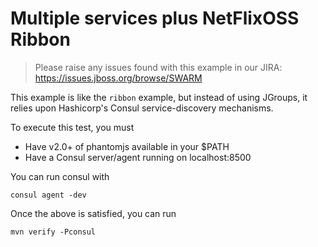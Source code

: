 # Multiple services plus NetFlixOSS Ribbon

> Please raise any issues found with this example in our JIRA:
> https://issues.jboss.org/browse/SWARM

This example is like the `ribbon` example, but instead of using
JGroups, it relies upon Hashicorp's Consul service-discovery mechanisms.

To execute this test, you must

* Have v2.0+ of phantomjs available in your $PATH
* Have a Consul server/agent running on localhost:8500

You can run consul with

    consul agent -dev

Once the above is satisfied, you can run

    mvn verify -Pconsul


